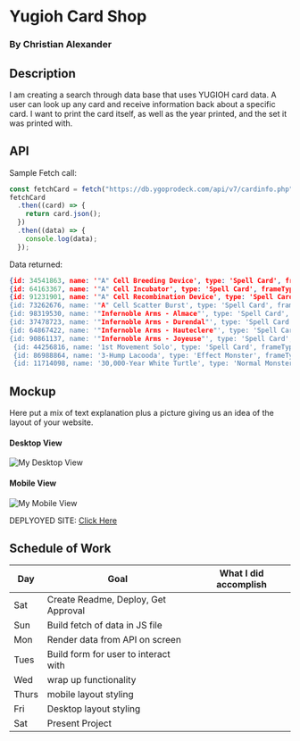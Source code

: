 # Yugioh Card Shop

### By Christian Alexander

## Description

I am creating a search through data base that uses YUGIOH card data. A user can look up any card
and receive information back about a specific card. I want to print the card itself, as well as
the year printed, and the set it was printed with.

## API

Sample Fetch call:

```js
const fetchCard = fetch("https://db.ygoprodeck.com/api/v7/cardinfo.php");
fetchCard
  .then((card) => {
    return card.json();
  })
  .then((data) => {
    console.log(data);
  });
```

Data returned:
```json
{id: 34541863, name: '"A" Cell Breeding Device', type: 'Spell Card', frameType: 'spell', desc: 'During each of your Standby Phases, put 1 A-Counter on 1 face-up monster your opponent controls.', …},
{id: 64163367, name: '"A" Cell Incubator', type: 'Spell Card', frameType: 'spell', desc: 'Each time an A-Counter(s) is removed from play by …e A-Counters on this card among face-up monsters.', …},
{id: 91231901, name: '"A" Cell Recombination Device', type: 'Spell Card', frameType: 'spell', desc: 'Target 1 face-up monster on the field; send 1 "Ali…dd 1 "Alien" monster from your Deck to your hand.', …},
{id: 73262676, name: '"A" Cell Scatter Burst', type: 'Spell Card', frameType: 'spell', desc: `Select 1 face-up "Alien" monster you control. Dest…its Level among your opponent's face-up monsters.`, …},
{id: 98319530, name: '"Infernoble Arms - Almace"', type: 'Spell Card', frameType: 'spell', desc: 'While this card is equipped to a monster: You can …lmace"" effect per turn, and only once that turn.', …},
{id: 37478723, name: '"Infernoble Arms - Durendal"', type: 'Spell Card', frameType: 'spell', desc: 'While this card is equipped to a monster: You can …endal"" effect per turn, and only once that turn.', …},
{id: 64867422, name: '"Infernoble Arms - Hauteclere"', type: 'Spell Card', frameType: 'spell', desc: 'While this card is equipped to a monster: You can …clere"" effect per turn, and only once that turn.', …},
{id: 90861137, name: '"Infernoble Arms - Joyeuse"', type: 'Spell Card', frameType: 'spell', desc: 'While this card is equipped to a monster: You can …yeuse"" effect per turn, and only once that turn.', …},
 {id: 44256816, name: '1st Movement Solo', type: 'Spell Card', frameType: 'spell', desc: 'If you control no monsters: Special Summon 1 Level… activate this card, except "Melodious" monsters.', …},
 {id: 86988864, name: '3-Hump Lacooda', type: 'Effect Monster', frameType: 'effect', desc: 'If there are 3 face-up "3-Hump Lacooda" cards on y… of the field, Tribute 2 of them to draw 3 cards.', …},
 {id: 11714098, name: '30,000-Year White Turtle', type: 'Normal Monster', frameType: 'normal', desc: 'A huge turtle that has existed for more than 30,000 years.', …},
```
## Mockup

Here put a mix of text explanation plus a picture giving us an idea of the layout of your website.

#### Desktop View

![My Desktop View](https://i.imgur.com/5Bs7N6B.png)

#### Mobile View

![My Mobile View](https://i.imgur.com/5Bs7N6B.png)

DEPLYOYED SITE: [Click Here](https://sealproject1.vercel.app/)

## Schedule of Work

|Day | Goal | What I did accomplish |
|----|------|-----------------------|
| Sat | Create Readme, Deploy, Get Approval | |
| Sun | Build fetch of data in JS file ||
| Mon | Render data from API on screen ||
| Tues| Build form for user to interact with ||
| Wed | wrap up functionality ||
|Thurs| mobile layout styling ||
| Fri | Desktop layout styling ||
| Sat | Present Project ||